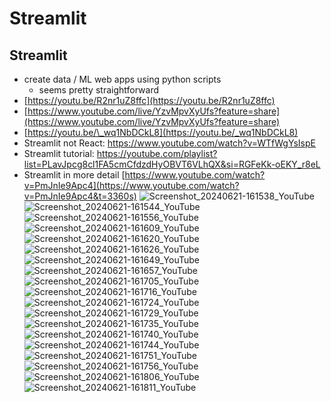 # Streamlit

## Streamlit

- create data / ML web apps using python scripts
    - seems pretty straightforward
- [https://youtu.be/R2nr1uZ8ffc](https://youtu.be/R2nr1uZ8ffc)
- [https://www.youtube.com/live/YzvMpvXyUfs?feature=share](https://www.youtube.com/live/YzvMpvXyUfs?feature=share) 
- [https://youtu.be/\_wq1NbDCkL8](https://youtu.be/_wq1NbDCkL8)
- Streamlit not React: https://www.youtube.com/watch?v=WTfWgYsIspE
- Streamlit tutorial: https://youtube.com/playlist?list=PLavJpcg8cl1FA5cmCfdzdHyOBVT6VLhQX&si=RGFeKk-oEKY_r8eL
- Streamlit in more detail [https://www.youtube.com/watch?v=PmJnIe9Apc4](https://www.youtube.com/watch?v=PmJnIe9Apc4&t=3360s)
![Screenshot_20240621-161538_YouTube](https://github.com/huang-pan/modern-data-stack-2023/assets/10567714/dbb1fbb6-2436-4611-8861-7ed059042ed7)
![Screenshot_20240621-161544_YouTube](https://github.com/huang-pan/modern-data-stack-2023/assets/10567714/9bad2cd3-e159-4e46-aa39-107da0aa9a24)
![Screenshot_20240621-161556_YouTube](https://github.com/huang-pan/modern-data-stack-2023/assets/10567714/1dc02877-22a3-4849-b59c-f8a3580ab3b2)
![Screenshot_20240621-161609_YouTube](https://github.com/huang-pan/modern-data-stack-2023/assets/10567714/ae325b63-1c25-4094-ad52-bfc4e27aab36)
![Screenshot_20240621-161620_YouTube](https://github.com/huang-pan/modern-data-stack-2023/assets/10567714/624025d4-5705-4213-b45c-80792180bd85)
![Screenshot_20240621-161626_YouTube](https://github.com/huang-pan/modern-data-stack-2023/assets/10567714/f9b64502-4af2-454c-b5e8-47277e7f271a)
![Screenshot_20240621-161649_YouTube](https://github.com/huang-pan/modern-data-stack-2023/assets/10567714/3cb5b070-7cad-4ef9-b824-af3b60233204)
![Screenshot_20240621-161657_YouTube](https://github.com/huang-pan/modern-data-stack-2023/assets/10567714/46ece62a-03c1-4165-9ae8-ebcb86de7d87)
![Screenshot_20240621-161705_YouTube](https://github.com/huang-pan/modern-data-stack-2023/assets/10567714/4657dd7c-f9c9-4d32-a5f1-d20ed5b3194f)
![Screenshot_20240621-161716_YouTube](https://github.com/huang-pan/modern-data-stack-2023/assets/10567714/98ad1939-261e-4000-8fc5-2c340c087f59)
![Screenshot_20240621-161724_YouTube](https://github.com/huang-pan/modern-data-stack-2023/assets/10567714/8d5e31b0-c180-4237-b5fe-d3bd02515d17)
![Screenshot_20240621-161729_YouTube](https://github.com/huang-pan/modern-data-stack-2023/assets/10567714/38c6a9d5-3f27-4637-96cf-99f5c5cbbda9)
![Screenshot_20240621-161735_YouTube](https://github.com/huang-pan/modern-data-stack-2023/assets/10567714/10aa3ee2-192e-44be-8953-eb58ae853882)
![Screenshot_20240621-161740_YouTube](https://github.com/huang-pan/modern-data-stack-2023/assets/10567714/52893516-7aea-4b13-a0cd-a46c8445a267)
![Screenshot_20240621-161744_YouTube](https://github.com/huang-pan/modern-data-stack-2023/assets/10567714/35ee6491-0282-4906-a4b6-d18b000ed18b)
![Screenshot_20240621-161751_YouTube](https://github.com/huang-pan/modern-data-stack-2023/assets/10567714/46f0e9b3-9e7c-4805-b54e-b5dee006e91b)
![Screenshot_20240621-161756_YouTube](https://github.com/huang-pan/modern-data-stack-2023/assets/10567714/8cfebd2c-200c-47f0-8755-ae72ae98df26)
![Screenshot_20240621-161806_YouTube](https://github.com/huang-pan/modern-data-stack-2023/assets/10567714/783cefbb-a9ea-47bb-85b7-5af912c12f65)
![Screenshot_20240621-161811_YouTube](https://github.com/huang-pan/modern-data-stack-2023/assets/10567714/584ad98d-9040-4157-a0f2-8d5279562620)
